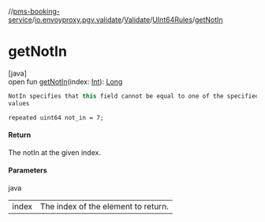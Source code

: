 //[pms-booking-service](../../../../index.md)/[io.envoyproxy.pgv.validate](../../index.md)/[Validate](../index.md)/[UInt64Rules](index.md)/[getNotIn](get-not-in.md)

# getNotIn

[java]\
open fun [getNotIn](get-not-in.md)(index: [Int](https://kotlinlang.org/api/core/kotlin-stdlib/kotlin/-int/index.html)): [Long](https://kotlinlang.org/api/core/kotlin-stdlib/kotlin/-long/index.html)

```kotlin
NotIn specifies that this field cannot be equal to one of the specified
values

```
`repeated uint64 not_in = 7;`

#### Return

The notIn at the given index.

#### Parameters

java

| | |
|---|---|
| index | The index of the element to return. |
